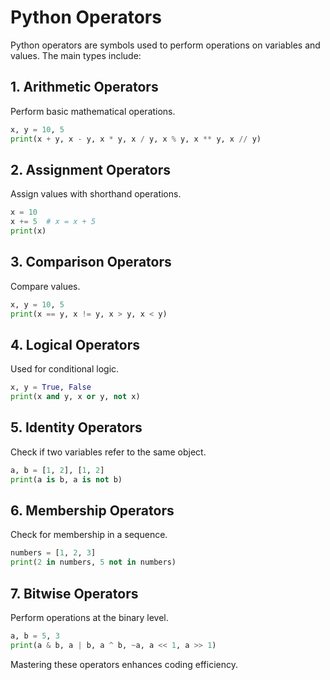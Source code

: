 # Python Operators

Python operators are symbols used to perform operations on variables and values. The main types include:

## 1. Arithmetic Operators
Perform basic mathematical operations.
```python
x, y = 10, 5
print(x + y, x - y, x * y, x / y, x % y, x ** y, x // y)
```

## 2. Assignment Operators
Assign values with shorthand operations.
```python
x = 10
x += 5  # x = x + 5
print(x)
```

## 3. Comparison Operators
Compare values.
```python
x, y = 10, 5
print(x == y, x != y, x > y, x < y)
```

## 4. Logical Operators
Used for conditional logic.
```python
x, y = True, False
print(x and y, x or y, not x)
```

## 5. Identity Operators
Check if two variables refer to the same object.
```python
a, b = [1, 2], [1, 2]
print(a is b, a is not b)
```

## 6. Membership Operators
Check for membership in a sequence.
```python
numbers = [1, 2, 3]
print(2 in numbers, 5 not in numbers)
```

## 7. Bitwise Operators
Perform operations at the binary level.
```python
a, b = 5, 3
print(a & b, a | b, a ^ b, ~a, a << 1, a >> 1)
```

Mastering these operators enhances coding efficiency.
